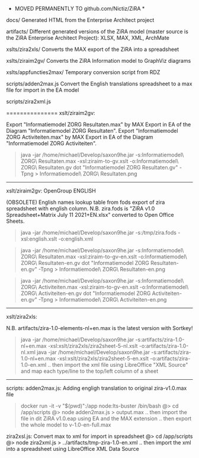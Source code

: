 
* MOVED PERMANENTLY TO github.com/Nictiz/ZiRA *

docs/ Generated HTML from the Enterprise Architect project

artifacts/ Different generated versions of the ZiRA model (master source is the ZiRA Enterprise Architect Project): XLSX, MAX, XML, ArchMate

xslts/zira2xls/ Converts the MAX export of the ZiRA into a spreadsheet

xslts/ziraim2gv/ Converts the ZiRA Information model to GraphViz diagrams

xslts/appfuncties2max/ Temporary conversion script from RDZ

scripts/adden2max.js Convert the English translations spreadsheet to a max file for import in the EA model 

scripts/zira2xml.js

===============
xslt/ziraim2gv:

Export "Informatiemodel ZORG Resultaten.max" by MAX Export in EA of the Diagram "Informatiemodel ZORG Resultaten".
Export "Informatiemodel ZORG Activiteiten.max" by MAX Export in EA of the Diagram "Informatiemodel ZORG Activiteiten".

> java -jar /home/michael/Develop/saxon9he.jar -s:Informatiemodel\ ZORG\ Resultaten.max -xsl:ziraim-to-gv.xslt -o:Informatiemodel\ ZORG\ Resultaten.gv
> dot "Informatiemodel ZORG Resultaten.gv" -Tpng > Informatiemodel\ ZORG\ Resultaten.png

----------------
xslt/ziraim2gv: OpenGroup ENGLISH

(OBSOLETE) English names lookup table from fods export of zira spreadsheet with english column. N.B. zira.fods is "ZiRA v1.0 Spreadsheet+Matrix July 11 2021+EN.xlsx" converted to Open Office Sheets.
> java -jar /home/michael/Develop/saxon9he.jar -s:/tmp/zira.fods -xsl:english.xslt -o:english.xml 

> java -jar /home/michael/Develop/saxon9he.jar -s:Informatiemodel\ ZORG\ Resultaten.max -xsl:ziraim-to-gv-en.xslt -o:Informatiemodel\ ZORG\ Resultaten-en.gv
> dot "Informatiemodel ZORG Resultaten-en.gv" -Tpng > Informatiemodel\ ZORG\ Resultaten-en.png

> java -jar /home/michael/Develop/saxon9he.jar -s:Informatiemodel\ ZORG\ Activiteiten.max -xsl:ziraim-to-gv-en.xslt -o:Informatiemodel\ ZORG\ Activiteiten-en.gv
> dot "Informatiemodel ZORG Activiteiten-en.gv" -Tpng > Informatiemodel\ ZORG\ Activiteiten-en.png
-----------------
xslt/zira2xls:

N.B. artifacts/zira-1.0-elements-nl+en.max is the latest version with Sortkey!

> java -jar /home/michael/Develop/saxon9he.jar -s:artifacts/zira-1.0-nl+en.max -xsl:xslt/zira2xls/zira2sheet-5-nl.xslt -o:artifacts/zira-1.0-nl.xml
> java -jar /home/michael/Develop/saxon9he.jar -s:artifacts/zira-1.0-nl+en.max -xsl:xslt/zira2xls/zira2sheet-5-en.xslt -o:artifacts/zira-1.0-en.xml
.. then import the xml file using LibreOffice "XML Source" and map each type/line to the top/left column of a sheet  

-----------------
scripts:
adden2max.js: Adding engligh translation to original zira-v1.0.max file

> docker run -it -v "$(pwd)":/app node:lts-buster /bin/bash
@> cd /app/scripts
@> node adden2max.js > output.max
.. then import the file in dit ZiRA v1.0.eap using EA and the MAX extension
.. then export the whole model to v-1.0-en-full.max

zira2xsl.js: Convert max to xml for import in spreadsheet
@> cd /app/scripts
@> node zira2xml.js > ../artifacts/tmp-zira-1.0-en.xml
.. then import the xml into a spreadsheet using LibreOffice XML Data Source

